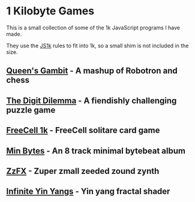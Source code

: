 # 1 Kilobyte Games

This is a small collection of some of the 1k JavaScript programs I have made.

They use the [JS1k](https://js1k.com/) rules to fit into 1k, so a small shim is not included in the size.

## [Queen's Gambit](https://killedbyapixel.github.io/1k/QueensGambit/index_1k.html) -  A mashup of Robotron and chess

## [The Digit Dilemma](https://killedbyapixel.github.io/1k/DigitDilemma/index_1k.html) - A fiendishly challenging puzzle game

## [FreeCell 1k](https://killedbyapixel.github.io/1k/FreeCell1k/index_1k.html) - FreeCell solitare card game

## [Min Bytes](https://killedbyapixel.github.io/1k/MinBytes/index_1k.html) - An 8 track minimal bytebeat album

## [ZzFX](https://killedbyapixel.github.io/1k/ZzFX/index_1k.html) - Zuper zmall zeeded zound zynth

## [Infinite Yin Yangs](https://killedbyapixel.github.io/1k/InfiniteYinYangs/index_1k.html) - Yin yang fractal shader
